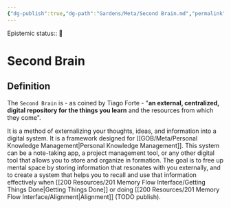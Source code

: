```yaml
---
{"dg-publish":true,"dg-path":"Gardens/Meta/Second Brain.md","permalink":"/gardens/meta/second-brain/","tags":["second-brain","pkm","alignment","gtd"]}
---
```


Epistemic status:: 🌱

# Second Brain

## Definition

The `Second Brain` is - as coined by Tiago Forte - "**an external, centralized, digital repository for the things you learn** and the resources from which they come". 

It is a method of externalizing your thoughts, ideas, and information into a digital system. It is a framework designed for [[GOB/Meta/Personal Knowledge Management\|Personal Knowledge Management]]. This system can be a note-taking app, a project management tool, or any other digital tool that allows you to store and organize in formation. The goal is to free up mental space by storing information that resonates with you externally, and to create a system that helps you to recall and use that information effectively when [[200 Resources/201 Memory Flow Interface/Getting Things Done\|Getting Things Done]] or doing [[200 Resources/201 Memory Flow Interface/Alignment\|Alignment]] (TODO publish).

